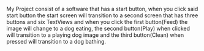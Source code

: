 My Project consist of a software that has a start button, when you click said start button the start screen will transition to a second screen that has three buttons and six TextViews and when you click the first button(Feed) the image will change to a dog eating, the second button(Play) when clicked will transition to a playing dog image and the third button(Clean) when pressed will transition to a dog bathing.
